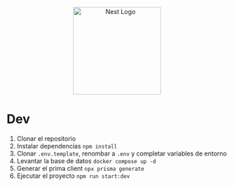 <p align="center">
  <a href="http://nestjs.com/" target="blank"><img src="https://nestjs.com/img/logo-small.svg" width="200" alt="Nest Logo" /></a>
</p>

# Dev

1. Clonar el repositorio
2. Instalar dependencias `npm install`
3. Clonar `.env.template`, renombar a `.env` y completar variables de entorno
4. Levantar la base de datos `docker compose up -d`
5. Generar el prima client `npx prisma generate`
6. Ejecutar el proyecto `npm run start:dev`